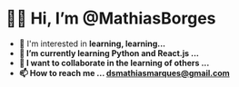 <h1>👋🧐 Hi, I’m @MathiasBorges</h1>
<ul>
  <li>
     👀 I'm interested in <b>learning, learning<b>...
  </li>
   <li>
     🌱 I’m currently learning <b>Python</b> and <b>React.js</b> ...
  </li>
   <li>
     💞️ I want to <b>collaborate<b/> in the learning of others ...
  </li>
   <li>
     📫 How to reach me ... <a href='mailto:dsmathiasmarques@gmail.com'>dsmathiasmarques@gmail.com</a>
  </li>
</ul>

<!---
MathiasBorges/MathiasBorges is a ✨ special ✨ repository because its `README.md` (this file) appears on your GitHub profile.
You can click the Preview link to take a look at your changes.
--->
